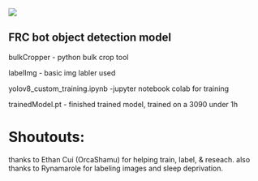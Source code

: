 ![](https://github.com/Anthony-Andrews/frCV/blob/main/DEMO_12fps640p.gif)

## FRC bot object detection model

bulkCropper - python bulk crop tool

labelImg - basic img labler used

yolov8_custom_training.ipynb -jupyter notebook colab for training

trainedModel.pt - finished trained model, trained on a 3090 under 1h

# Shoutouts:
thanks to Ethan Cui (OrcaShamu) for helping train, label, & reseach.
also thanks to Rynamarole for labeling images and sleep deprivation.
